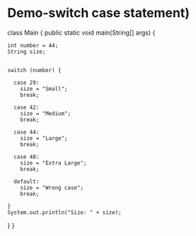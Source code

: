 # Demo-switch case statement)

class Main {
  public static void main(String[] args) {

    int number = 44;
    String size;

    
    switch (number) {

      case 29:
        size = "Small";
        break;

      case 42:
        size = "Medium";
        break;

      case 44:
        size = "Large";
        break;

      case 48:
        size = "Extra Large";
        break;
      
      default:
        size = "Wrong case";
        break;

    }
    System.out.println("Size: " + size);
  }
}
